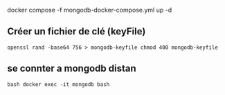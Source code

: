 docker compose -f mongodb-docker-compose.yml up -d

##  Créer un fichier de clé (keyFile)
`openssl rand -base64 756 > mongodb-keyfile
chmod 400 mongodb-keyfile
`
## se connter a mongodb distan

`bash docker exec -it mongodb bash`